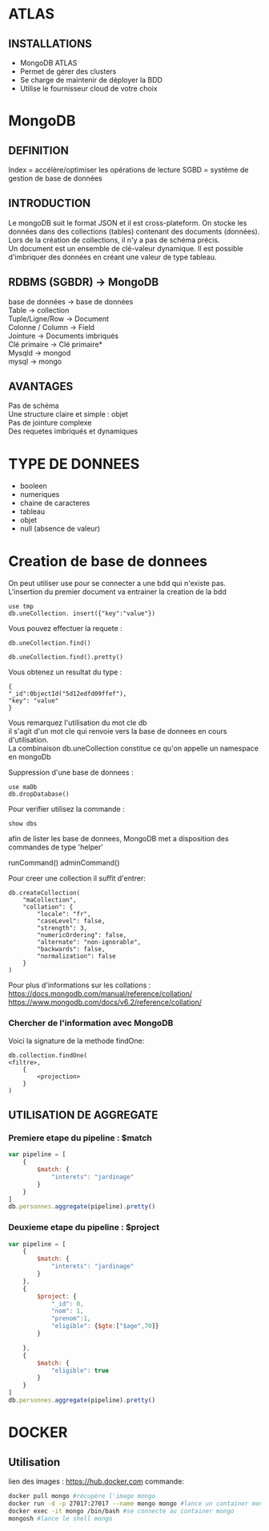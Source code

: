 # ATLAS
## INSTALLATIONS
- MongoDB ATLAS
- Permet de gérer des clusters
- Se charge de maintenir de déployer la BDD
- Utilise le fournisseur cloud de votre choix

# MongoDB
## DEFINITION
Index = accélère/optimiser les opérations de lecture
SGBD = système de gestion de base de données

## INTRODUCTION
Le mongoDB suit le format JSON et il est cross-plateform. 
On stocke les données dans des collections (tables) contenant des documents (données).  
Lors de la création de collections, il n'y a pas de schéma précis.  
Un document est un ensemble de clé-valeur dynamique. Il est possible d'imbriquer des données en créant une valeur de type tableau.

## RDBMS (SGBDR) -> MongoDB
base de données -> base de données  
Table -> collection  
Tuple/Ligne/Row -> Document  
Colonne / Column -> Field  
Jointure -> Documents imbriqués  
Clé primaire -> Clé primaire*  
Mysqld -> mongod  
mysql -> mongo  

## AVANTAGES
Pas de schéma  
Une structure claire et simple : objet  
Pas de jointure complexe  
Des requetes imbriqués et dynamiques  

# TYPE DE DONNEES
- booleen
- numeriques
- chaine de caracteres
- tableau
- objet
- null (absence de valeur)

# Creation de base de donnees

On peut utiliser use pour se connecter a une bdd qui
n'existe pas. L'insertion du premier document va entrainer la
creation de la bdd

```
use tmp
db.uneCollection. insert({"key":"value"})
```

Vous pouvez effectuer la requete :

```
db.uneCollection.find()

db.uneCollection.find().pretty()
```

Vous obtenez un resultat du type :

```
{
"_id":0bjectId("5d12edfd09ffef"),
"key": "value"
}
```

Vous remarquez l'utilisation du mot cle db  
il s'agit d'un mot cle qui renvoie vers la base de donnees en cours d'utilisation.  
La combinaison db.uneCollection constitue ce qu'on appelle un namespace en mongoDb  

Suppression d'une base de donnees :

```
use maDb
db.dropDatabase()
```

Pour verifier utilisez la commande :

```
show dbs
```

afin de lister les base de donnees, MongoDB met a disposition des commandes de type 'helper'

runCommand()
adminCommand()

Pour creer une collection il suffit d'entrer:

```
db.createCollection(
    "maCollection",
    "collation": {
        "locale": "fr",
        "caseLevel": false,
        "strength": 3,
        "numericOrdering": false,
        "alternate": "non-ignorable",
        "backwards": false,
        "normalization": false
    }
)
```

Pour plus d'informations sur les collations :
https://docs.mongodb.com/manual/reference/collation/
https://www.mongodb.com/docs/v6.2/reference/collation/

### Chercher de l'information avec MongoDB

Voici la signature de la methode findOne:

```
db.collection.findOne(
<filtre>,
    {
        <projection>
    }
)
```

## UTILISATION DE AGGREGATE

### Premiere etape du pipeline : $match

```js
var pipeline = [
    {
        $match: {
            "interets": "jardinage"
        }
    }
]
db.personnes.aggregate(pipeline).pretty()
```

### Deuxieme etape du pipeline : $project

```js
var pipeline = [
    {
        $match: {
            "interets": "jardinage"
        }
    },
    {
        $project: {
            "_id": 0,
            "nom": 1,
            "prenom":1,
            "eligible": {$gte:["$age",70]}
        }

    },
    {
        $match: {
            "eligible": true
        }
    }
]
db.personnes.aggregate(pipeline).pretty()
```

# DOCKER
## Utilisation
lien des images : https://hub.docker.com 
commande:
```bash
docker pull mongo #récupère l'image mongo
docker run -d -p 27017:27017 --name mongo mongo #lance un container mongo 
docker exec -it mongo /bin/bash #se connecte au container mongo
mongosh #lance le shell mongo
```
